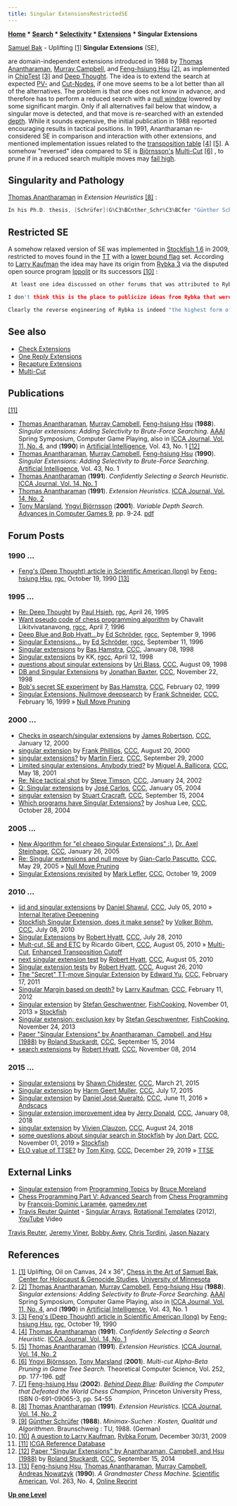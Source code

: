 ```yaml
---
title: Singular ExtensionsRestrictedSE
---
```

**[Home](Home "Home") \* [Search](Search "Search") \* [Selectivity](Selectivity "Selectivity") \* [Extensions](Extensions "Extensions") \* Singular Extensions**



 [](http://chgs.elevator.umn.edu/asset/viewAsset/57f3b6787d58ae5f74bf8ba9#57f3b6d67d58ae5574bf8baa) [Samuel Bak](Category:Samuel_Bak "Category:Samuel Bak") - Uplifting <a id="cite-note-1" href="#cite-ref-1">[1]</a> 
**Singular Extensions** (SE),  

are domain-independent extensions introduced in 1988 by [Thomas Anantharaman](Thomas_Anantharaman "Thomas Anantharaman"), [Murray Campbell](Murray_Campbell "Murray Campbell"), and [Feng-hsiung Hsu](Feng-hsiung_Hsu "Feng-hsiung Hsu") <a id="cite-note-2" href="#cite-ref-2">[2]</a>, as implemented in [ChipTest](ChipTest "ChipTest") <a id="cite-note-3" href="#cite-ref-3">[3]</a> and [Deep Thought](Deep_Thought "Deep Thought"). The idea is to extend the search at expected [PV-](Node_Types#PV "Node Types") and [Cut-Nodes](Node_Types#CUT "Node Types"), if one move seems to be a lot better than all of the alternatives. The problem is that one does not know in advance, and therefore has to perform a reduced search with a [null window](Null_Window "Null Window") lowered by some significant margin. Only if all alternatives fail below that window, a singular move is detected, and that move is re-searched with an extended [depth](Depth "Depth"). While it sounds expensive, the initial publication in 1988 reported encouraging results in tactical positions. In 1991, Anantharaman re-considered SE in comparison and interaction with other extensions, and mentioned implementation issues related to the [transposition table](Transposition_Table "Transposition Table") <a id="cite-note-4" href="#cite-ref-4">[4]</a> <a id="cite-note-5" href="#cite-ref-5">[5]</a>. A somehow "reversed" idea compared to SE is [Björnsson's](Yngvi_Bj%C3%B6rnsson "Yngvi Björnsson") [Multi-Cut](Multi-Cut "Multi-Cut") <a id="cite-note-6" href="#cite-ref-6">[6]</a> , to prune if in a reduced search multiple moves may [fail high](Fail-High "Fail-High"). 



## Singularity and Pathology


[Thomas Anantharaman](Thomas_Anantharaman "Thomas Anantharaman") in *Extension Heuristics* <a id="cite-note-8" href="#cite-ref-8">[8]</a> :




```C++
In his Ph.D. thesis, [Schrüfer](G%C3%BCnther_Schr%C3%BCfer "Günther Schrüfer") proves <a id="cite-note-9" href="#cite-ref-9">[9]</a> that singularity is related to [pathology](Search_Pathology "Search Pathology") in game trees: intuitively, if there are too many singular moves in a game tree, [brute-force](Brute-Force "Brute-Force") [minimax search](Minimax "Minimax") becomes pathological, beyond a certain [depth](Depth "Depth") deep searches are worse than shallow searches. More specifically for brute-force minimax search, where the [leaf evaluation](Evaluation "Evaluation") values are just [-1,1] (lose or win), then one necessary condition for the absence of pathology is that the fraction of nodes other than [PV-nodes](Node_Types#PV "Node Types") whose value is dependent on a single successor (singular) must be less than 1/B, where B is the [branching factor](Branching_Factor "Branching Factor") (36 for typical middle games). This result can be extended to the case when more than one value is assigned to [leaf nodes](Leaf_Node "Leaf Node"), though the resultant statement is more complicated. Intuitively, brute-force minimax search becomes pathological because it devotes too little effort to critical lines. The singular extension heuristic can be seen as a solution to this problem. 

```





## Restricted SE


A somehow relaxed version of SE was implemented in [Stockfish 1.6](Stockfish "Stockfish") in 2009, restricted to moves found in the [TT](Transposition_Table "Transposition Table") with a [lower bound flag](Lower_Bound "Lower Bound") set. According to [Larry Kaufman](Larry_Kaufman "Larry Kaufman") the idea may have its origin from [Rybka 3](Rybka "Rybka") via the disputed open source program [Ippolit](Ippolit "Ippolit") or its successors <a id="cite-note-10" href="#cite-ref-10">[10]</a> :




```C++
 At least one idea discussed on other forums that was attributed to Rybka 3 via the clone is already implemented in Stockfish 1.6, and was apparently the main reason for its large jump in strength over 1.5. So at least this idea will surely be in all top programs soon. Some developers will study the clone code themselves, while others may only use ideas they read about that came from the clone, but sooner or later other programs will show large gains from this information. At the very least, once an idea is implemented in a legitimate open-source program like Stockfish, it becomes accepted as something every programmer may use.

```


```C++
I don't think this is the place to publicize ideas from Rybka that were supposed to be secret, but the Stockfish 1.6 notes make it obvious that the big change in this version was a new way of doing "singular extension", improved from the way it was done in Deep Thought/Deep Blue.

```


```C++
Clearly the reverse engineering of Rybka is indeed "the highest form of flattery"; as to why the author(s) of the clone don't openly admit it I can't say. But the specific idea I'm talking about here is attributed to the clone (and hence by implication to Rykba) in the forum where it was discussed, so I don't think Stockfish or any other program which uses this idea is denying its origin. Once a good idea becomes common knowledge, regardless of its origin, programmers must use it (if it helps) to remain competitive. 

```

## See also


* [Check Extensions](Check_Extensions "Check Extensions")
* [One Reply Extensions](One_Reply_Extensions "One Reply Extensions")
* [Recapture Extensions](Recapture_Extensions "Recapture Extensions")
* [Multi-Cut](Multi-Cut "Multi-Cut")


## Publications


<a id="cite-note-11" href="#cite-ref-11">[11]</a>



* [Thomas Anantharaman](Thomas_Anantharaman "Thomas Anantharaman"), [Murray Campbell](Murray_Campbell "Murray Campbell"), [Feng-hsiung Hsu](Feng-hsiung_Hsu "Feng-hsiung Hsu") (**1988**). *Singular extensions: Adding Selectivity to Brute-Force Searching*. [AAAI](AAAI "AAAI") Spring Symposium, Computer Game Playing, also in [ICCA Journal, Vol. 11, No. 4](ICGA_Journal#11_4 "ICGA Journal"), and (**1990**) in [Artificial Intelligence](https://en.wikipedia.org/wiki/Artificial_Intelligence_%28journal%29), Vol. 43, No. 1 <a id="cite-note-12" href="#cite-ref-12">[12]</a>
* [Thomas Anantharaman](Thomas_Anantharaman "Thomas Anantharaman"), [Murray Campbell](Murray_Campbell "Murray Campbell"), [Feng-hsiung Hsu](Feng-hsiung_Hsu "Feng-hsiung Hsu") (**1990**). *Singular Extensions: Adding Selectivity to Brute-Force Searching*. [Artificial Intelligence](https://en.wikipedia.org/wiki/Artificial_Intelligence_%28journal%29), Vol. 43, No. 1
* [Thomas Anantharaman](Thomas_Anantharaman "Thomas Anantharaman") (**1991**). *Confidently Selecting a Search Heuristic.* [ICCA Journal, Vol. 14, No. 1](ICGA_Journal#14_1 "ICGA Journal")
* [Thomas Anantharaman](Thomas_Anantharaman "Thomas Anantharaman") (**1991**). *Extension Heuristics*. [ICCA Journal, Vol. 14, No. 2](ICGA_Journal#14_2 "ICGA Journal")
* [Tony Marsland](Tony_Marsland "Tony Marsland"), [Yngvi Björnsson](Yngvi_Bj%C3%B6rnsson "Yngvi Björnsson") (**2001**). *Variable Depth Search.* [Advances in Computer Games 9](Advances_in_Computer_Games_9 "Advances in Computer Games 9"), pp. 9-24. [pdf](http://www.ru.is/faculty/yngvi/pdf/MarslandB01.pdf)


## Forum Posts


### 1990 ...


* [Feng's (Deep Thought) article in Scientific American (long)](http://groups.google.com/group/rec.games.chess/browse_frm/thread/b3b584ef5a572d79#) by [Feng-hsiung Hsu](Feng-hsiung_Hsu "Feng-hsiung Hsu"), [rgc](Computer_Chess_Forums "Computer Chess Forums"), October 19, 1990 <a id="cite-note-13" href="#cite-ref-13">[13]</a>


### 1995 ...


* [Re: Deep Thought](https://groups.google.com/d/msg/rec.games.chess/GV1_Q8voXJg/ZienH23_l2kJ) by [Paul Hsieh](Paul_Hsieh "Paul Hsieh"), [rgc](Computer_Chess_Forums "Computer Chess Forums"), April 26, 1995
* [Want pseudo code of chess programming algorithm](http://groups.google.com/group/rec.games.chess.misc/browse_frm/thread/17daf11c5654b174) by Chavalit Likitvivatanavong, [rgcc](Computer_Chess_Forums "Computer Chess Forums"), April 7, 1996
* [Deep Blue and Bob Hyatt...](http://groups.google.com/group/rec.games.chess.computer/browse_frm/thread/7043cdb46dd2ef5b#)by [Ed Schröder](Ed_Schroder "Ed Schroder"), [rgcc](Computer_Chess_Forums "Computer Chess Forums"), September 9, 1996
* [Singular Extensions...](http://groups.google.com/group/rec.games.chess.computer/browse_frm/thread/9356c55de4664308#) by [Ed Schröder](Ed_Schroder "Ed Schroder"), [rgcc](Computer_Chess_Forums "Computer Chess Forums"), September 11, 1996
* [Singular extensions](https://www.stmintz.com/ccc/index.php?id=13783) by [Bas Hamstra](Bas_Hamstra "Bas Hamstra"), [CCC](CCC "CCC"), January 08, 1998
* [Singular extensions](http://groups.google.com/group/rec.games.chess.computer/browse_frm/thread/e661555d60ae82e6#) by KK, [rgcc](Computer_Chess_Forums "Computer Chess Forums"), April 12, 1998
* [questions about singular extensions](https://www.stmintz.com/ccc/index.php?id=24282) by [Uri Blass](Uri_Blass "Uri Blass"), [CCC](CCC "CCC"), August 09, 1998
* [DB and Singular Extensions](https://www.stmintz.com/ccc/index.php?id=33662) by [Jonathan Baxter](Jonathan_Baxter "Jonathan Baxter"), [CCC](CCC "CCC"), November 22, 1998
* [Bob's secret SE experiment](https://www.stmintz.com/ccc/index.php?id=41906) by [Bas Hamstra](Bas_Hamstra "Bas Hamstra"), [CCC](CCC "CCC"), February 02, 1999
* [Singular Extensions, Nullmove deepsearch](https://www.stmintz.com/ccc/index.php?id=43328) by [Frank Schneider](Frank_Schneider "Frank Schneider"), [CCC](CCC "CCC"), February 16, 1999 » [Null Move Pruning](Null_Move_Pruning "Null Move Pruning")


### 2000 ...


* [Checks in qsearch/singular extensions](https://www.stmintz.com/ccc/index.php?id=88189) by [James Robertson](James_Robertson "James Robertson"), [CCC](CCC "CCC"), January 12, 2000
* [singular extension](https://www.stmintz.com/ccc/index.php?id=125295) by [Frank Phillips](Frank_Phillips "Frank Phillips"), [CCC](CCC "CCC"), August 20, 2000
* [singular extensions?](https://www.stmintz.com/ccc/index.php?id=130980) by [Martin Fierz](Martin_Fierz "Martin Fierz"), [CCC](CCC "CCC"), September 29, 2000
* [Limited singular extensions. Anybody tried?](https://www.stmintz.com/ccc/index.php?id=170356) by [Miguel A. Ballicora](Miguel_A._Ballicora "Miguel A. Ballicora"), [CCC](CCC "CCC"), May 18, 2001
* [Re: Nice tactical shot](https://www.stmintz.com/ccc/index.php?id=209565) by [Steve Timson](index.php?title=Steve_Timson&action=edit&redlink=1 "Steve Timson (page does not exist)"), [CCC](CCC "CCC"), January 24, 2002
* [Q: Singular extensions](https://www.stmintz.com/ccc/index.php?id=340288) by [José Carlos](Jos%C3%A9_Carlos_Mart%C3%ADnez_Gal%C3%A1n "José Carlos Martínez Galán"), [CCC](CCC "CCC"), January 05, 2004
* [singular extension](https://www.stmintz.com/ccc/index.php?id=387763) by [Stuart Cracraft](Stuart_Cracraft "Stuart Cracraft"), [CCC](CCC "CCC"), September 15, 2004
* [Which programs have Singular Extensions?](https://www.stmintz.com/ccc/index.php?id=393739) by Joshua Lee, [CCC](CCC "CCC"), October 28, 2004


### 2005 ...


* [New Algorithm for "el cheapo Singular Extensions" :)](https://www.stmintz.com/ccc/index.php?id=407576), [Dr. Axel Steinhage](http://www.future-shape.com/steinhage.html), [CCC](CCC "CCC"), January 26, 2005
* [Re: Singular extensions and null move](https://www.stmintz.com/ccc/index.php?id=428759) by [Gian-Carlo Pascutto](Gian-Carlo_Pascutto "Gian-Carlo Pascutto"), [CCC](CCC "CCC"), May 29, 2005 » [Null Move Pruning](Null_Move_Pruning "Null Move Pruning")
* [Singular Extensions revisited](http://www.talkchess.com/forum/viewtopic.php?t=30211) by [Mark Lefler](Mark_Lefler "Mark Lefler"), [CCC](CCC "CCC"), October 19, 2009


### 2010 ...


* [iid and singular extensions](http://www.talkchess.com/forum/viewtopic.php?t=35302) by [Daniel Shawul](Daniel_Shawul "Daniel Shawul"), [CCC](CCC "CCC"), July 05, 2010 » [Internal Iterative Deepening](Internal_Iterative_Deepening "Internal Iterative Deepening")
* [Stockfish Singular Extension, does it make sense?](http://www.talkchess.com/forum/viewtopic.php?t=35419) by [Volker Böhm](Volker_B%C3%B6hm "Volker Böhm"), [CCC](CCC "CCC"), July 08, 2010
* [Singular Extensions](http://www.talkchess.com/forum/viewtopic.php?t=35603) by [Robert Hyatt](Robert_Hyatt "Robert Hyatt"), [CCC](CCC "CCC"), July 28, 2010
* [Mult-cut, SE and ETC](http://www.talkchess.com/forum/viewtopic.php?t=35697) by Ricardo Gibert, [CCC](CCC "CCC"), August 05, 2010 » [Multi-Cut](Multi-Cut "Multi-Cut"), [Enhanced Transposition Cutoff](Enhanced_Transposition_Cutoff "Enhanced Transposition Cutoff")
* [next singular extension test](http://www.talkchess.com/forum/viewtopic.php?t=35698) by [Robert Hyatt](Robert_Hyatt "Robert Hyatt"), [CCC](CCC "CCC"), August 05, 2010
* [Singular extension tests](http://www.talkchess.com/forum/viewtopic.php?t=35898) by [Robert Hyatt](Robert_Hyatt "Robert Hyatt"), [CCC](CCC "CCC"), August 26, 2010
* [The "Secret" TT-move Singular Extension](http://www.talkchess.com/forum/viewtopic.php?t=38104) by [Edward Yu](index.php?title=Edward_Yu&action=edit&redlink=1 "Edward Yu (page does not exist)"), [CCC](CCC "CCC"), February 17, 2011
* [Singular Margin based on depth?](http://www.talkchess.com/forum/viewtopic.php?t=42419) by [Larry Kaufman](Larry_Kaufman "Larry Kaufman"), [CCC](CCC "CCC"), February 11, 2012
* [Singular extension](https://groups.google.com/d/msg/fishcooking/IVuUkcSjdP8/bE6FPKJq2_oJ) by [Stefan Geschwentner](Stefan_Geschwentner "Stefan Geschwentner"), [FishCooking](Computer_Chess_Forums "Computer Chess Forums"), November 01, 2013 » [Stockfish](Stockfish "Stockfish")
* [Singular extension: exclusion key](https://groups.google.com/d/msg/fishcooking/kpkfDzNfvhY/WGlKWPu-faQJ) by [Stefan Geschwentner](Stefan_Geschwentner "Stefan Geschwentner"), [FishCooking](Computer_Chess_Forums "Computer Chess Forums"), November 24, 2013
* [Paper "Singular Extensions" by Anantharaman, Campbell, and Hsu (1988)](http://www.talkchess.com/forum/viewtopic.php?t=53713) by [Roland Stuckardt](Roland_Stuckardt "Roland Stuckardt"), [CCC](CCC "CCC"), September 15, 2014
* [search extensions](http://www.talkchess.com/forum/viewtopic.php?t=54281) by [Robert Hyatt](Robert_Hyatt "Robert Hyatt"), [CCC](CCC "CCC"), November 08, 2014


### 2015 ...


* [Singular extensions](http://www.talkchess.com/forum/viewtopic.php?t=55734) by [Shawn Chidester](Shawn_Chidester "Shawn Chidester"), [CCC](CCC "CCC"), March 21, 2015
* [Singular extension](http://www.talkchess.com/forum/viewtopic.php?t=57004) by [Harm Geert Muller](Harm_Geert_Muller "Harm Geert Muller"), [CCC](CCC "CCC"), July 17, 2015
* [Singular extension](http://www.talkchess.com/forum/viewtopic.php?t=60435) by [Daniel José Queraltó](Daniel_Jos%C3%A9_Queralt%C3%B3 "Daniel José Queraltó"), [CCC](CCC "CCC"), June 11, 2016 » [Andscacs](Andscacs "Andscacs")
* [Singular extension improvement idea](http://www.talkchess.com/forum/viewtopic.php?t=66270) by [Jerry Donald](index.php?title=Jerry_Donald&action=edit&redlink=1 "Jerry Donald (page does not exist)"), [CCC](CCC "CCC"), January 08, 2018
* [singular extension](http://www.talkchess.com/forum3/viewtopic.php?f=7&t=68290) by [Vivien Clauzon](Vivien_Clauzon "Vivien Clauzon"), [CCC](CCC "CCC"), August 24, 2018
* [some questions about singular search in Stockfish](http://www.talkchess.com/forum3/viewtopic.php?f=7&t=72231) by [Jon Dart](Jon_Dart "Jon Dart"), [CCC](CCC "CCC"), November 01, 2019 » [Stockfish](Stockfish "Stockfish")
* [ELO value of TTSE?](http://www.talkchess.com/forum3/viewtopic.php?f=7&t=72673) by [Tom King](Tom_King "Tom King"), [CCC](CCC "CCC"), December 29, 2019 » [TTSE](#restrictedse)


## External Links


* [Singular extension](http://web.archive.org/web/20040420020213/brucemo.com/compchess/programming/extensions.htm#singular) from [Programming Topics](http://web.archive.org/web/20040403211728/brucemo.com/compchess/programming/index.htm) by [Bruce Moreland](Bruce_Moreland "Bruce Moreland")
* [Chess Programming Part V: Advanced Search](http://www.gamedev.net/page/resources/_/technical/artificial-intelligence/chess-programming-part-v-advanced-search-r1197) from [Chess Programming](Fran%C3%A7ois-Dominic_Laram%C3%A9e#Chess_Programming "François-Dominic Laramée") by [François-Dominic Laramée](Fran%C3%A7ois-Dominic_Laram%C3%A9e "François-Dominic Laramée"), [gamedev.net](http://www.gamedev.net/)
* [Travis Reuter Quintet](http://travisreuter.com/) - [Singular Arrays](http://www.allaboutjazz.com/rotational-templates-travis-reuter-new-focus-recordings-review-by-glenn-astarita.php), [Rotational Templates](http://www.newfocusrecordings.com/catalogue/travis-reuter-rotational-templates/) (2012), [YouTube](https://en.wikipedia.org/wiki/YouTube) Video


 [Travis Reuter](http://travisreuter.com/), [Jeremy Viner](http://jeremyviner.com/), [Bobby Avey](http://bobbyavey.com/), [Chris Tordini](https://de.wikipedia.org/wiki/Chris_Tordini), [Jason Nazary](http://www.discogs.com/artist/1206973-Jason-Nazary)
 
## References


1. <a id="cite-ref-1" href="#cite-note-1">[1]</a> Uplifting, Oil on Canvas, 24 x 36", [Chess in the Art of Samuel Bak](http://chgs.elevator.umn.edu/asset/viewAsset/57f3b6787d58ae5f74bf8ba9#57f3b6d67d58ae5574bf8baa), [Center for Holocaust & Genocide Studies](http://www.chgs.umn.edu/), [University of Minnesota](University_of_Minnesota "University of Minnesota")
2. <a id="cite-ref-2" href="#cite-note-2">[2]</a> [Thomas Anantharaman](Thomas_Anantharaman "Thomas Anantharaman"), [Murray Campbell](Murray_Campbell "Murray Campbell"), [Feng-hsiung Hsu](Feng-hsiung_Hsu "Feng-hsiung Hsu") (**1988**). *Singular extensions: Adding Selectivity to Brute-Force Searching*. [AAAI](AAAI "AAAI") Spring Symposium, Computer Game Playing, also in [ICCA Journal, Vol. 11, No. 4](ICGA_Journal#11_4 "ICGA Journal"), and (**1990**) in [Artificial Intelligence](https://en.wikipedia.org/wiki/Artificial_Intelligence_%28journal%29), Vol. 43, No. 1
3. <a id="cite-ref-3" href="#cite-note-3">[3]</a> [Feng's (Deep Thought) article in Scientific American (long)](http://groups.google.com/group/rec.games.chess/browse_frm/thread/b3b584ef5a572d79#) by [Feng-hsiung Hsu](Feng-hsiung_Hsu "Feng-hsiung Hsu"), [rgc](Computer_Chess_Forums "Computer Chess Forums"), October 19, 1990
4. <a id="cite-ref-4" href="#cite-note-4">[4]</a> [Thomas Anantharaman](Thomas_Anantharaman "Thomas Anantharaman") (**1991**). *Confidently Selecting a Search Heuristic.* [ICCA Journal, Vol. 14, No. 1](ICGA_Journal#14_1 "ICGA Journal")
5. <a id="cite-ref-5" href="#cite-note-5">[5]</a> [Thomas Anantharaman](Thomas_Anantharaman "Thomas Anantharaman") (**1991**). *Extension Heuristics*. [ICCA Journal, Vol. 14, No. 2](ICGA_Journal#14_2 "ICGA Journal")
6. <a id="cite-ref-6" href="#cite-note-6">[6]</a> [Yngvi Björnsson](Yngvi_Bj%C3%B6rnsson "Yngvi Björnsson"), [Tony Marsland](Tony_Marsland "Tony Marsland") (**2001**). *Multi-cut Alpha-Beta Pruning in Game Tree Search.* Theoretical Computer Science, Vol. 252, pp. 177-196. [pdf](http://www.ru.is/faculty/yngvi/pdf/BjornssonM01a.pdf)
7. <a id="cite-ref-7" href="#cite-note-7">[7]</a> [Feng-hsiung Hsu](Feng-hsiung_Hsu "Feng-hsiung Hsu") (**2002**). *[Behind Deep Blue](http://press.princeton.edu/titles/7342.html): Building the Computer that Defeated the World Chess Champion*, Princeton University Press, ISBN 0-691-09065-3, pp. 54-55
8. <a id="cite-ref-8" href="#cite-note-8">[8]</a> [Thomas Anantharaman](Thomas_Anantharaman "Thomas Anantharaman") (**1991**). *Extension Heuristics*. [ICCA Journal, Vol. 14, No. 2](ICGA_Journal#14_2 "ICGA Journal")
9. <a id="cite-ref-9" href="#cite-note-9">[9]</a> [Günther Schrüfer](G%C3%BCnther_Schr%C3%BCfer "Günther Schrüfer") (**1988**). *Minimax-Suchen : Kosten, Qualität und Algorithmen*. Braunschweig : TU, 1988. (German)
10. <a id="cite-ref-10" href="#cite-note-10">[10]</a> [A question to Larry Kaufman](http://rybkaforum.net/cgi-bin/rybkaforum/topic_show.pl?tid=14574), [Rybka Forum](Computer_Chess_Forums "Computer Chess Forums"), December 30/31, 2009
11. <a id="cite-ref-11" href="#cite-note-11">[11]</a> [ICGA Reference Database](ICGA_Journal#RefDB "ICGA Journal")
12. <a id="cite-ref-12" href="#cite-note-12">[12]</a> [Paper "Singular Extensions" by Anantharaman, Campbell, and Hsu (1988)](http://www.talkchess.com/forum/viewtopic.php?t=53713) by [Roland Stuckardt](Roland_Stuckardt "Roland Stuckardt"), [CCC](CCC "CCC"), September 15, 2014
13. <a id="cite-ref-13" href="#cite-note-13">[13]</a> [Feng-hsiung Hsu](Feng-hsiung_Hsu "Feng-hsiung Hsu"), [Thomas Anantharaman](Thomas_Anantharaman "Thomas Anantharaman"), [Murray Campbell](Murray_Campbell "Murray Campbell"), [Andreas Nowatzyk](Andreas_Nowatzyk "Andreas Nowatzyk") (**1990**). *A Grandmaster Chess Machine*. [Scientific American](Scientific_American "Scientific American"), Vol. 263, No. 4, [Online Reprint](http://www.disi.unige.it/person/DelzannoG/AI2/hsu.html)

**[Up one Level](Extensions "Extensions")**







 
